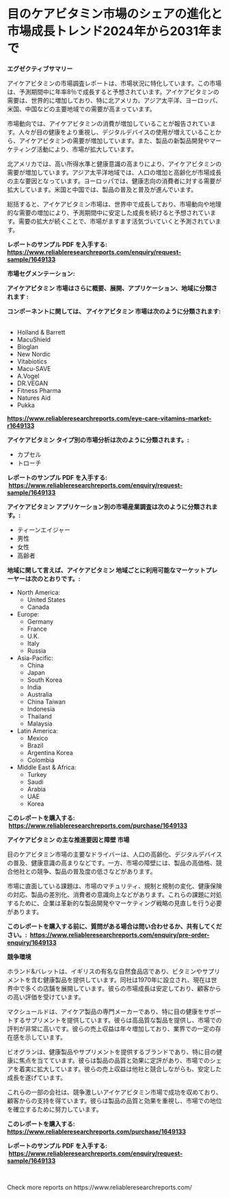<p><h1>目のケアビタミン市場のシェアの進化と市場成長トレンド2024年から2031年まで</h1></p><p><strong>エグゼクティブサマリー</strong></p>
<p><p>アイケアビタミンの市場調査レポートは、市場状況に特化しています。この市場は、予測期間中に年率8％で成長すると予想されています。アイケアビタミンの需要は、世界的に増加しており、特に北アメリカ、アジア太平洋、ヨーロッパ、米国、中国などの主要地域での需要が高まっています。</p><p>市場動向では、アイケアビタミンの消費が増加していることが報告されています。人々が目の健康をより重視し、デジタルデバイスの使用が増えていることから、アイケアビタミンの需要が増加しています。また、製品の新製品開発やマーケティング活動により、市場が拡大しています。</p><p>北アメリカでは、高い所得水準と健康意識の高まりにより、アイケアビタミンの需要が増加しています。アジア太平洋地域では、人口の増加と高齢化が市場成長の主な要因となっています。ヨーロッパでは、健康志向の消費者に対する需要が拡大しています。米国と中国では、製品の普及と普及が進んでいます。</p><p>総括すると、アイケアビタミン市場は、世界中で成長しており、市場動向や地理的な需要の増加により、予測期間中に安定した成長を続けると予想されています。需要の拡大が続くことで、市場がますます活気づいていくと予測されています。</p></p>
<p><strong>レポートのサンプル PDF を入手する: <a href="https://www.reliableresearchreports.com/enquiry/request-sample/1649133">https://www.reliableresearchreports.com/enquiry/request-sample/1649133</a></strong></p>
<p><strong>市場セグメンテーション:</strong></p>
<p><strong> アイケアビタミン 市場はさらに概要、展開、アプリケーション、地域に分類されます :</strong></p>
<p><strong>コンポーネントに関しては、 アイケアビタミン 市場は次のように分類されます: &nbsp;</strong></p>
<p><ul><li>Holland & Barrett</li><li>MacuShield</li><li>Bioglan</li><li>New Nordic</li><li>Vitabiotics</li><li>Macu-SAVE</li><li>A.Vogel</li><li>DR.VEGAN</li><li>Fitness Pharma</li><li>Natures Aid</li><li>Pukka</li></ul></p>
<p><strong><a href="https://www.reliableresearchreports.com/eye-care-vitamins-market-r1649133">https://www.reliableresearchreports.com/eye-care-vitamins-market-r1649133</a></strong></p>
<p><strong> アイケアビタミン タイプ別の市場分析は次のように分類されます。:</strong></p>
<p><ul><li>カプセル</li><li>トローチ</li></ul></p>
<p><strong>レポートのサンプル PDF を入手する: &nbsp;<a href="https://www.reliableresearchreports.com/enquiry/request-sample/1649133">https://www.reliableresearchreports.com/enquiry/request-sample/1649133</a></strong></p>
<p><strong> アイケアビタミン アプリケーション別の市場産業調査は次のように分類されます。:</strong></p>
<p><ul><li>ティーンエイジャー</li><li>男性</li><li>女性</li><li>高齢者</li></ul></p>
<p><strong>地域に関して言えば、アイケアビタミン 地域ごとに利用可能なマーケットプレーヤーは次のとおりです。:</strong></p>
<p><ul>
    <li>
        North America:
        <ul>
            <li>United States</li>
            <li>Canada</li>
        </ul>
    </li>
    <li>
        Europe:
        <ul>
            <li>Germany</li>
            <li>France</li>
            <li>U.K.</li>
            <li>Italy</li>
            <li>Russia</li>
        </ul>
    </li>
    <li>
        Asia-Pacific:
        <ul>
            <li>China</li>
            <li>Japan</li>
            <li>South Korea</li>
            <li>India</li>
            <li>Australia</li>
            <li>China Taiwan</li>
            <li>Indonesia</li>
            <li>Thailand</li>
            <li>Malaysia</li>
        </ul>
    </li>
    <li>
        Latin America:
        <ul>
            <li>Mexico</li>
            <li>Brazil</li>
            <li>Argentina Korea</li>
            <li>Colombia</li>
        </ul>
    </li>
    <li>
        Middle East & Africa:
        <ul>
            <li>Turkey</li>
            <li>Saudi</li>
            <li>Arabia</li>
            <li>UAE</li>
            <li>Korea</li>
        </ul>
    </li>
    </ul></p>
<p><strong>このレポートを購入する: &nbsp;<a href="https://www.reliableresearchreports.com/purchase/1649133">https://www.reliableresearchreports.com/purchase/1649133</a></strong></p>
<p><strong>アイケアビタミン の主な推進要因と障壁 市場</strong></p>
<p><p>目のケアビタミン市場の主要なドライバーは、人口の高齢化、デジタルデバイスの普及、健康意識の高まりなどです。一方、市場の障壁には、製品の高価格、競合他社との競争、製品の普及度の低さなどがあります。</p><p>市場に直面している課題は、市場のマチュリティ、規制と規制の変化、健康保険の対応、製品の差別化、消費者の意識向上などがあります。これらの課題に対処するために、企業は革新的な製品開発やマーケティング戦略の見直しを行う必要があります。</p></p>
<p><strong>このレポートを購入する前に、質問がある場合は問い合わせるか、共有してください。:&nbsp; <a href="https://www.reliableresearchreports.com/enquiry/pre-order-enquiry/1649133">https://www.reliableresearchreports.com/enquiry/pre-order-enquiry/1649133</a></strong></p>
<p><strong>競争環境</strong></p>
<p><p>ホランド&バレットは、イギリスの有名な自然食品店であり、ビタミンやサプリメントを含む健康製品を提供しています。同社は1970年に設立され、現在は世界中で多くの店舗を展開しています。彼らの市場成長は安定しており、顧客からの高い評価を受けています。</p><p>マクシュールドは、アイケア製品の専門メーカーであり、特に目の健康をサポートするサプリメントを提供しています。彼らは高品質な製品を提供し、市場での評判が非常に高いです。彼らの売上収益は年々増加しており、業界での一定の存在感を示しています。</p><p>ビオグランは、健康製品やサプリメントを提供するブランドであり、特に目の健康に焦点を当てています。彼らは製品の品質と効果に定評があり、市場でのシェアを着実に拡大しています。彼らの売上収益は他社と競合しながらも、安定した成長を遂げています。</p><p>これらの一部の会社は、競争激しいアイケアビタミン市場で成功を収めており、顧客からの支持を得ています。彼らは製品の品質と効果を重視し、市場での地位を確立するために努力しています。</p></p>
<p><strong>このレポートを購入する: &nbsp; <a href="https://www.reliableresearchreports.com/purchase/1649133">https://www.reliableresearchreports.com/purchase/1649133</a></strong></p>
<p><strong>レポートのサンプル PDF を入手する: &nbsp;<a href="https://www.reliableresearchreports.com/enquiry/request-sample/1649133">https://www.reliableresearchreports.com/enquiry/request-sample/1649133</a></strong><strong></strong></p>
<p>&nbsp;</p>
<p>Check more reports on https://www.reliableresearchreports.com/</p>